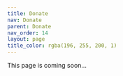 ```yaml
---
title: Donate
nav: Donate
parent: Donate
nav_order: 14
layout: page
title_color: rgba(196, 255, 200, 1)
---
```

This page is coming soon…
